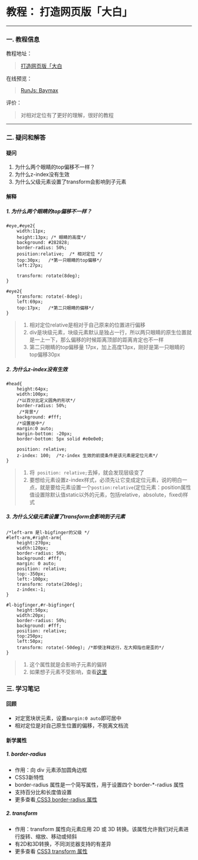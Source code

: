 
# 教程： 打造网页版「大白」
---

### 一. 教程信息

教程地址：
>[打造网页版「大白](https://www.shiyanlou.com/courses/328/labs/1009/document)

在线预览：
>[RunJs: Baymax](http://runjs.cn/detail/lyqo4w4n)

评价：
>对相对定位有了更好的理解，很好的教程

---
### 二. 疑问和解答

####  疑问
1. 为什么两个眼睛的top偏移不一样？
2. 为什么z-index没有生效
3. 为什么父级元素设置了transform会影响到子元素

#### 解释

##### 1. 为什么两个眼睛的top偏移不一样？
```
#eye,#eye2{
	width:11px;
	height:13px; /* 眼睛的高度*/
	background: #282828;
	border-radius: 50%;
	position:relative;  /* 相对定位 */
	top:30px;   /*第一只眼睛的top偏移*/
	left:27px;

	transform: rotate(8deg);
}

#eye2{
	transform: rotate(-8deg);
	left:69px;
	top:17px;   /*第二只眼睛的偏移*/
}
```
>1. 相对定位relative是相对于自己原来的位置进行偏移
>2.  div是块级元素，块级元素默认是独占一行，所以两只眼睛的原生位置就是一上一下，那么偏移的时候距离顶部的距离肯定也不一样
>3. 第二只眼睛的top偏移量 17px，加上高度13px，刚好是第一只眼睛的top偏移30px

##### 2. 为什么z-index没有生效
```
#head{
	height:64px;
	width:100px;
    /*以百分比定义圆角的形状*/
	border-radius: 50%;
     /*背景*/
	background: #fff;
	/*设置居中*/
 	margin:0 auto;
 	margin-bottom: -20px;
 	border-bottom: 5px solid #e0e0e0;
    
    position: relative;
 	z-index: 100;  /*z-index 生效的前提条件是该元素是定位元素*/
}
```
>1. 将` position: relative;`去掉，就会发现层级变了
>2. 要想给元素设置z-index样式，必须先让它变成定位元素，说的明白一点，就是要给元素设置一个`postion:relative`(定位元素：position属性值设置除默认值static以外的元素，包括relative，absolute，fixed)样式

##### 3. 为什么父级元素设置了transform会影响到子元素
```
/*left-arm 是l-bigfinger的父级 */
#left-arm,#right-arm{
	height:270px;
	width:120px;
	border-radius: 50%;
	background: #fff;
	margin: 0 auto;
	position: relative;
	top:-350px;
	left:-100px;
	transform: rotate(20deg);
	z-index:-1;
}

#l-bigfinger,#r-bigfinger{
	height:50px;
	width:20px;
	border-radius: 50%;
	background: #fff;
	position: relative;
	top:250px;
	left:50px;
	transform: rotate(-50deg); /*即使注释这行，左大拇指也是歪的*/
}
```
>1. 这个属性就是会影响子元素的偏转
>2. 如果想子元素不受影响，查看[这里](https://segmentfault.com/q/1010000002690355)



### 三. 学习笔记

#### 回顾
- 对定宽块状元素，设置`margin:0 auto`即可居中
- 相对定位是对自己原生位置的偏移，不脱离文档流

#### 新学属性

##### 1. border-radius 
- 作用：向 div 元素添加圆角边框
- CSS3新特性
- border-radius 属性是一个简写属性，用于设置四个 border-*-radius 属性
- 支持百分比和长度值设置
- 更多查看[ CSS3 border-radius 属性](http://www.w3school.com.cn/cssref/pr_border-radius.asp)


##### 2. transform
- 作用：transform 属性向元素应用 2D 或 3D 转换。该属性允许我们对元素进行旋转、缩放、移动或倾斜
- 有2D和3D转换，不同浏览器支持的有差异
- 更多查看 [CSS3 transform 属性](http://www.w3school.com.cn/cssref/pr_transform.asp)

